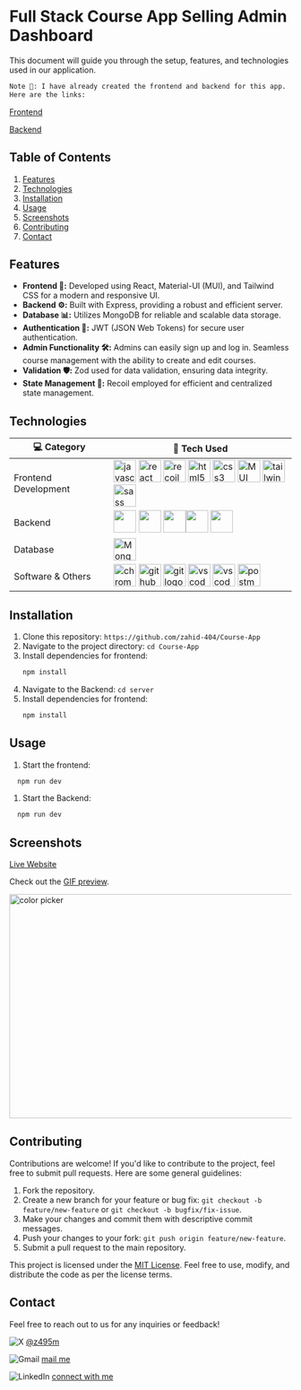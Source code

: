# Full Stack Course App Selling Admin Dashboard 
This document will guide you through the setup, features, and technologies used in our application.
```bash
Note 🚨: I have already created the frontend and backend for this app. 
Here are the links:
```
[Frontend](https://github.com/zahid-404/all-assignments/tree/main/week-4/02-medium-course-selling-app-admin-dashboard)

[Backend](https://github.com/zahid-404/all-assignments/tree/main/week-3/04-course-app-hard)

## Table of Contents
1. [Features](#features)
2. [Technologies](#technologies)
3. [Installation](#installation)
4. [Usage](#usage)
5. [Screenshots](#screenshots)
6. [Contributing](#contributing)
7. [Contact](#Contact)

## Features

- **Frontend 🚀:** Developed using React, Material-UI (MUI), and Tailwind CSS for a modern and responsive UI.
- **Backend ⚙️:** Built with Express, providing a robust and efficient server.
- **Database 📊:** Utilizes MongoDB for reliable and scalable data storage.
- **Authentication 🔐:** JWT (JSON Web Tokens) for secure user authentication.
- **Admin Functionality 🛠️:** Admins can easily sign up and log in.
Seamless course management with the ability to create and edit courses.
- **Validation 🛡️:** Zod used for data validation, ensuring data integrity.
- **State Management 🔄:** Recoil employed for efficient and centralized state management.

## Technologies

| 💻 **Category** | 🚀 **Tech Used** |
| - | - | 
| Frontend Development |<img src="https://cdn.jsdelivr.net/gh/devicons/devicon/icons/javascript/javascript-original.svg" height="40" alt="javascript logo"  />  <img src="https://cdn.jsdelivr.net/gh/devicons/devicon/icons/react/react-original.svg" height="40" alt="react logo"  /> <img src="https://seeklogo.com/images/R/recoil-js-logo-0FA612F129-seeklogo.com.png" height="40" alt="recoil logo"  /> <img src="https://cdn.jsdelivr.net/gh/devicons/devicon/icons/html5/html5-original.svg" height="40" alt="html5 logo"  /> <img src="https://cdn.jsdelivr.net/gh/devicons/devicon/icons/css3/css3-original.svg" height="40" alt="css3 logo"  /> <img src="https://cdn.jsdelivr.net/gh/devicons/devicon/icons/materialui/materialui-original.svg" height="40" alt="MUI Logo"  /> <img src="https://cdn.jsdelivr.net/gh/devicons/devicon/icons/tailwindcss/tailwindcss-plain.svg" height="40" alt="tailwindcss logo"  /> <img src="https://api.iconify.design/logos/react-router.svg" height="40" alt="sass logo"  />   
| Backend | <img src="https://cdn.jsdelivr.net/gh/devicons/devicon/icons/nodejs/nodejs-original.svg" height="40" /> <img src="https://cdn.jsdelivr.net/gh/devicons/devicon/icons/express/express-original.svg " height="40" />  <img src="https://seeklogo.com/images/J/json-web-tokens-jwt-io-logo-C003DEC47A-seeklogo.com.png" height="40" /><img src="https://seeklogo.com/images/Z/zod-logo-B57E684330-seeklogo.com.png" height="40" /> <img src="https://encrypted-tbn0.gstatic.com/images?q=tbn:ANd9GcRLpT7L6xB0B62uelXFXNfjTD7keHPisEuzkTc-WgbwqA&s" height="40" />
| Database | <img src="https://cdn.jsdelivr.net/gh/devicons/devicon/icons/mongodb/mongodb-original-wordmark.svg" height="40" alt="Mongo logo"  />  
| Software & Others | <img src="https://cdn.jsdelivr.net/gh/devicons/devicon/icons/chrome/chrome-original.svg" height="40" alt="chrome logo"  />  <img src="https://skillicons.dev/icons?i=github" height="40" alt="github logo"  /> <img src="https://cdn.jsdelivr.net/gh/devicons/devicon/icons/git/git-original.svg" height="40" alt="git logo"  />  <img src="https://cdn.jsdelivr.net/gh/devicons/devicon/icons/vscode/vscode-original.svg" height="40" alt="vscode logo"  /> <img src="https://cdn.jsdelivr.net/gh/devicons/devicon/icons/npm/npm-original-wordmark.svg" height="40" alt="vscode logo"  /> <img src="https://seeklogo.com/images/P/postman-api-platform-logo-D6B8AB9B0D-seeklogo.com.png" height="40" alt="postman logo"  />|


## Installation
1. Clone this repository: `https://github.com/zahid-404/Course-App`
2. Navigate to the project directory: `cd Course-App`
3. Install dependencies for frontend:
   ```bash
   npm install
   ```
2. Navigate to the Backend: `cd server`
3. Install dependencies for frontend:
   ```bash
   npm install
   ```
   
## Usage

1. Start the frontend:

```bash
  npm run dev
```
1. Start the Backend:

```bash
  npm run dev
```

## Screenshots

[Live Website](https://course-app-zahid.vercel.app/)

Check out the [GIF preview](https://i.imgur.com/btTi1UQ.gif).

<img width="600" height="400" alt="color picker" src="https://i.imgur.com/JywMJDe.png" />

## Contributing

Contributions are welcome! If you'd like to contribute to the project, feel free to submit pull requests. Here are some general guidelines:

1. Fork the repository.
2. Create a new branch for your feature or bug fix: `git checkout -b feature/new-feature` or `git checkout -b bugfix/fix-issue`.
3. Make your changes and commit them with descriptive commit messages.
4. Push your changes to your fork: `git push origin feature/new-feature`.
5. Submit a pull request to the main repository.



This project is licensed under the [MIT License](LICENSE). Feel free to use, modify, and distribute the code as per the license terms.

## Contact

Feel free to reach out to us for any inquiries or feedback!

![X](https://img.shields.io/badge/X-%23000000.svg?style=for-the-badge&logo=X&logoColor=white)
[@z495m](https://twitter.com/z495m)

![Gmail](https://img.shields.io/badge/Gmail-D14836?style=for-the-badge&logo=gmail&logoColor=white)
[mail me](mailto:zahidmohammad495@gmail.com)

![LinkedIn](https://img.shields.io/badge/linkedin-%230077B5.svg?style=for-the-badge&logo=linkedin&logoColor=white)
[connect with me](https://www.linkedin.com/in/zahid-mohammad-117579121/)
